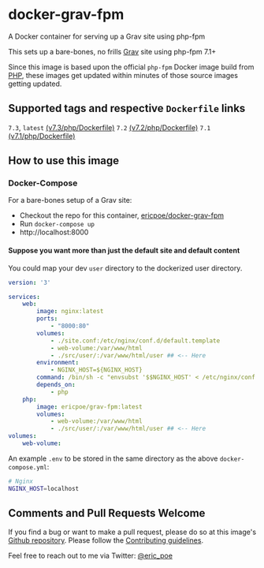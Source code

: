 # docker-grav-fpm

A Docker container for serving up a Grav site using php-fpm

This sets up a bare-bones, no frills [Grav](https://getgrav.org) site using php-fpm 7.1+

Since this image is based upon the official `php-fpm` Docker image build from [PHP](https://hub.docker.com/_/php/), these images get updated within minutes of those source images getting updated.

## Supported tags and respective `Dockerfile` links

`7.3`, `latest` [(v7.3/php/Dockerfile)](https://github.com/ericpoe/docker-grav-fpm/blob/v7.3/php/Dockerfile)
`7.2` [(v7.2/php/Dockerfile)](https://github.com/ericpoe/docker-grav-fpm/blob/v7.2/php/Dockerfile)
`7.1` [(v7.1/php/Dockerfile)](https://github.com/ericpoe/docker-grav-fpm/blob/v7.1/php/Dockerfile)

## How to use this image

### Docker-Compose

For a bare-bones setup of a Grav site:

* Checkout the repo for this container, [ericpoe/docker-grav-fpm](https://github.com/ericpoe/docker-grav-fpm)
* Run `docker-compose up`
* http://localhost:8000

#### Suppose you want more than just the default site and default content

You could map your dev `user` directory to the dockerized user directory.

```yaml
version: '3'

services:
    web:
        image: nginx:latest
        ports:
            - "8000:80"
        volumes:
            - ./site.conf:/etc/nginx/conf.d/default.template
            - web-volume:/var/www/html
            - ./src/user/:/var/www/html/user ## <-- Here
        environment:
            - NGINX_HOST=${NGINX_HOST}
        command: /bin/sh -c "envsubst '$$NGINX_HOST' < /etc/nginx/conf.d/default.template > /etc/nginx/conf.d/default.conf && nginx -g 'daemon off;'"
        depends_on:
            - php
    php:
        image: ericpoe/grav-fpm:latest
        volumes:
            - web-volume:/var/www/html
            - ./src/user/:/var/www/html/user ## <-- Here
volumes:
    web-volume:
```

An example `.env` to be stored in the same directory as the above `docker-compose.yml`:

```sh
# Nginx
NGINX_HOST=localhost
```

## Comments and Pull Requests Welcome

If you find a bug or want to make a pull request, please do so at this image's [Github repository](https://github.com/ericpoe/docker-grav-fpm). Please follow the [Contributing guidelines](CONTRIBUTING.md).

Feel free to reach out to me via Twitter: [@eric_poe](https://twitter.com/eric_poe)